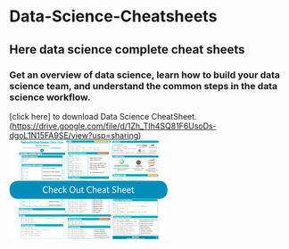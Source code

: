 # Data-Science-Cheatsheets
## Here data science complete cheat sheets
### Get an overview of data science, learn how to build your data science team, and understand the common steps in the data science workflow.
[click here] to download Data Science CheatSheet. (https://drive.google.com/file/d/1Zh_TIh4SQ81F6UsoDs-dgoL1N15FA9SE/view?usp=sharing)
<img src='https://github.com/taruntiwarihp/raw_images/blob/master/cheatsheets.jpg'>
